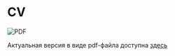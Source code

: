 # CV
![PDF](https://github.com/igorbotian/cv/workflows/PDF/badge.svg)

Актуальная версия в виде pdf-файла доступна [здесь](https://github.com/igorbotian/cv/releases/latest/download/cv_igor_botian.pdf)
